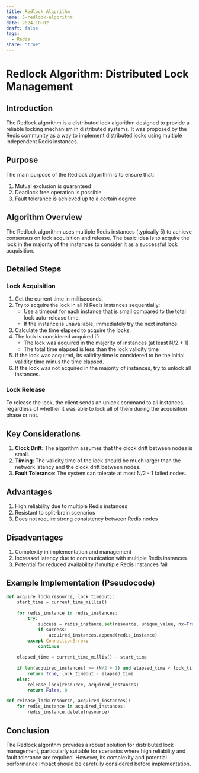 ```yaml
---
title: Redlock Algorithm
name: 5-redlock-algorithm
date: 2024-10-02
draft: false
tags:
  - Redis
share: "true"
---
```


# Redlock Algorithm: Distributed Lock Management

## Introduction

The Redlock algorithm is a distributed lock algorithm designed to provide a reliable locking mechanism in distributed systems. It was proposed by the Redis community as a way to implement distributed locks using multiple independent Redis instances.

## Purpose

The main purpose of the Redlock algorithm is to ensure that:

1. Mutual exclusion is guaranteed
2. Deadlock free operation is possible
3. Fault tolerance is achieved up to a certain degree

## Algorithm Overview

The Redlock algorithm uses multiple Redis instances (typically 5) to achieve consensus on lock acquisition and release. The basic idea is to acquire the lock in the majority of the instances to consider it as a successful lock acquisition.

## Detailed Steps

### Lock Acquisition

1. Get the current time in milliseconds.
2. Try to acquire the lock in all N Redis instances sequentially:
   - Use a timeout for each instance that is small compared to the total lock auto-release time.
   - If the instance is unavailable, immediately try the next instance.
3. Calculate the time elapsed to acquire the locks.
4. The lock is considered acquired if:
   - The lock was acquired in the majority of instances (at least N/2 + 1)
   - The total time elapsed is less than the lock validity time
5. If the lock was acquired, its validity time is considered to be the initial validity time minus the time elapsed.
6. If the lock was not acquired in the majority of instances, try to unlock all instances.

### Lock Release

To release the lock, the client sends an unlock command to all instances, regardless of whether it was able to lock all of them during the acquisition phase or not.

## Key Considerations

1. **Clock Drift**: The algorithm assumes that the clock drift between nodes is small.
2. **Timing**: The validity time of the lock should be much larger than the network latency and the clock drift between nodes.
3. **Fault Tolerance**: The system can tolerate at most N/2 - 1 failed nodes.

## Advantages

1. High reliability due to multiple Redis instances
2. Resistant to split-brain scenarios
3. Does not require strong consistency between Redis nodes

## Disadvantages

1. Complexity in implementation and management
2. Increased latency due to communication with multiple Redis instances
3. Potential for reduced availability if multiple Redis instances fail

## Example Implementation (Pseudocode)

```python
def acquire_lock(resource, lock_timeout):
    start_time = current_time_millis()
    
    for redis_instance in redis_instances:
        try:
            success = redis_instance.set(resource, unique_value, nx=True, px=lock_timeout)
            if success:
                acquired_instances.append(redis_instance)
        except ConnectionError:
            continue
    
    elapsed_time = current_time_millis() - start_time
    
    if len(acquired_instances) >= (N/2 + 1) and elapsed_time < lock_timeout:
        return True, lock_timeout - elapsed_time
    else:
        release_lock(resource, acquired_instances)
        return False, 0

def release_lock(resource, acquired_instances):
    for redis_instance in acquired_instances:
        redis_instance.delete(resource)
```

## Conclusion

The Redlock algorithm provides a robust solution for distributed lock management, particularly suitable for scenarios where high reliability and fault tolerance are required. However, its complexity and potential performance impact should be carefully considered before implementation.
